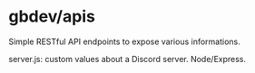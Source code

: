 # gbdev/apis

Simple RESTful API endpoints to expose various informations.

server.js: custom values about a Discord server. Node/Express.
